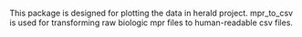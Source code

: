 This package is designed for plotting the data in herald project.
mpr_to_csv is used for transforming raw biologic mpr files to human-readable csv files.

